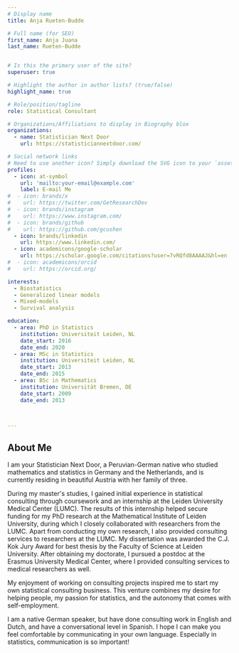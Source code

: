 ```yaml
---
# Display name
title: Anja Rueten-Budde

# Full name (for SEO)
first_name: Anja Juana
last_name: Rueten-Budde


# Is this the primary user of the site?
superuser: true

# Highlight the author in author lists? (true/false)
highlight_name: true

# Role/position/tagline
role: Statistical Consultant

# Organizations/Affiliations to display in Biography blox
organizations:
  - name: Statistician Next Door
    url: https://statisticiannextdoor.com/

# Social network links
# Need to use another icon? Simply download the SVG icon to your `assets/media/icons/` folder.
profiles:
  - icon: at-symbol
    url: 'mailto:your-email@example.com'
    label: E-mail Me
#  - icon: brands/x
#    url: https://twitter.com/GetResearchDev
#  - icon: brands/instagram
#    url: https://www.instagram.com/
#  - icon: brands/github
#    url: https://github.com/gcushen
  - icon: brands/linkedin
    url: https://www.linkedin.com/
  - icon: academicons/google-scholar
    url: https://scholar.google.com/citations?user=7vRQfd8AAAAJ&hl=en
#  - icon: academicons/orcid
#    url: https://orcid.org/

interests:
  - Biostatistics
  - Generalized linear models
  - Mixed-models
  - Survival analysis

education:
  - area: PhD in Statistics
    institution: Universiteit Leiden, NL
    date_start: 2016
    date_end: 2020
  - area: MSc in Statistics
    institution: Universiteit Leiden, NL
    date_start: 2013
    date_end: 2015
  - area: BSc in Mathematics
    institution: Universität Bremen, DE
    date_start: 2009
    date_end: 2013



---
```


## About Me

I am your Statistician Next Door, a Peruvian-German native who studied mathematics and statistics in Germany and the Netherlands, and is currently residing in beautiful Austria with her family of three. 

During my master's studies, I gained initial experience in statistical consulting through coursework and an internship at the Leiden University Medical Center (LUMC). The results of this internship helped secure funding for my PhD research at the Mathematical Institute of Leiden University, during which I closely collaborated with researchers from the LUMC. Apart from conducting my own research, I also provided consulting services to researchers at the LUMC. My dissertation was awarded the C.J. Kok Jury Award for best thesis by the Faculty of Science at Leiden University. After obtaining my doctorate, I pursued a postdoc at the Erasmus University Medical Center, where I provided consulting services to medical researchers as well.

My enjoyment of working on consulting projects inspired me to start my own statistical consulting business. This venture combines my desire for helping people, my passion for statistics, and the autonomy that comes with self-employment.

I am a native German speaker, but have done consulting work in English and Dutch, and have a conversational level in Spanish. I hope I can make you feel comfortable by communicating in your own language. Especially in statistics, communication is so important!